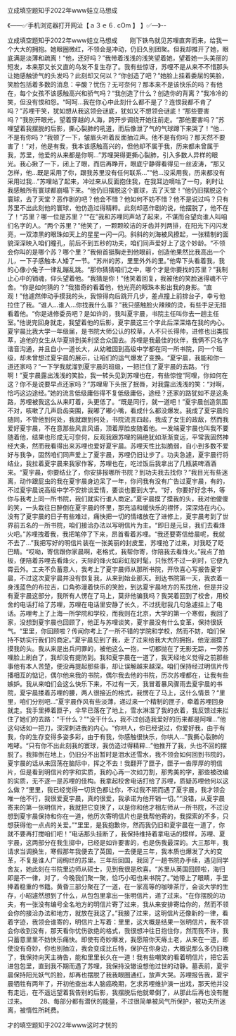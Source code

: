 立成填空题知乎2022年www娃立马想成

《——✅手机浏览器打开网沚【ａ３ｅ６. cOm 】 】✅—》--

立成填空题知乎2022年www娃立马想成　　刚下铁鸟就见苏哩直奔而来，给我一个大大的拥抱。她眼圈微红，不领会是冲动，仍旧久别团聚。但我却推开了她，眼底满是淡薄和疏离！“他，还好吗？”我带着浅浅的浅笑望着她，望着她一头美丽的短发，本来那又长又直的乌发不复生存了。我有些惊讶，苏哩不是从来不不惜那头让她感触骄气的头发吗？此刻却又何以？“你创造了吧？”她脸上挂着委屈的笑脸，笑脸包括着多数的消息：辛酸？忧伤？无可奈何？那本来不是该快乐的吗？有他在，每个女孩不该感触高兴和骄气吗？“我创造了什么？创造你的背离？”我冷冷的笑，但没有恨和怨。“呵呵...我在你心中此刻什么都不是了？连恨我都不肯了吗？”苏哩干笑，犹如想从我这领会谜底，犹如又不想领会谜底！“那些要害吗？”我别开眼光，望着穿越的人海，跨开步调绕开她往前走。“那他要害吗？”苏哩望着我摆脱的后影，撕心裂肺的吼道，而后像泄了气的气球蹲下来哭了！“他...不是有你吗？”我顿了一下，皱眉头听着反面抽泣声。他不是有你吗？那天然不要害了！“对，他是有我，我本该感触高兴的，但他却不属于我，历来都未曾属于我，苏里，他爱的从来都是你啊...”苏哩哭得更撕心裂肺，引入多数人异样的眼光。我心揪了一下，闭上了眼，而后再睁开，眼底宁静得看得见一丝波涛，“那又怎样，他...既是采用了你，跟我苏里没有任何联系...”“他...没采用我，历来都没有采用过我...”苏哩站了起来，冲过来从反面抱住我，在我耳边嘀咕了一句，刹时让我感触所有寰球都崩塌下来。“他仍旧摆脱这个寰球，去了天堂！”他仍旧摆脱这个寰球，去了天堂？恶作剧的吧？他会不惜？他如何不妨不惜？他不是说过吗？只有苏里不出此刻他的寰球，他仿造过得精粹。此刻却恶作剧的说，他摆脱了，他不在了！“苏里？哪一位是苏里？”“在”我和苏哩同声站了起来，不谋而合望向谁人叫咱们名字的人。“两个苏里？”他笑了，一颗颗皎洁的牙齿并列两排，在阳光下闪闪发亮，一双漆黑的眼珠如天上的星星一闪一闪。斜斜的刘海被风撩起，一张精制的面貌深深映入咱们瞳孔，前后不到五秒的功夫，咱们同声爱好上了这个妙龄。“不领会你叫的是哪个苏？哪个里？”我俯首挺胸走到他眼前，创造他果然比我高出一个儿，一下子感触本人矮了一节。“苏州的苏，里里外外的里。”他卑下头看着我，我的心像小兔子一律乱蹦乱跳。“那你猜猜咱们之中，哪个才是你要找的苏里？”我制止心中的销魂，仰头望着他。“我猜是你！”他笑着回复，我被他的笑脸迷得魂不守舍。“你是如何猜的？”我猎奇的看着他，他光亮的眼珠本影出我的身影。“直观！”他遽然伸动手摸我的头，我惊得向后跳开几步，差点撞上前排台子，幸亏他拉住了我。“谁人...谁人...你找我什么事？”我只感触脸火辣辣的烫，有些手足无措看着他。“你是进修委员吧？是如许的，我叫夏宇晨，书院主任叫你去一趟主任室。”他说完回身就走，我望着他的后影，夏宇晨这三个字此后深深烙在我的内心。夏宇晨比我大学一年级届，是书院大师公认的校草，人不只长得帅，进修也出类拔萃，追他的女生从华夏排到美利坚合众国去。苏哩是我最佳的伙伴，我俩不只名字谐音沟通，并且自小一道长大，从幼稚园到高级中学都在同一所书院，同一个班级，却未曾想过夏宇晨的展示，让咱们的运气爆发了变换。“夏宇晨，我能和你一道还家吗？“一下学我就溜到夏宇晨的班级，一把拦住了夏宇晨的去路。“行啊！”夏宇晨露出浅浅的笑脸，我一转头见到苏哩也在，有些惊惶“阿哩，你如何在这？你不是说要早点还家吗？”苏哩卑下头抿了抿唇，对我露出浅浅的笑：“对啊，恰巧这边途经。”她的流言低级庸俗得不复低级庸俗，途经？还家的路犹如不是这条路，苏哩被我这么从来盯着，头更低了。“既是同行，就一道吧！”夏宇晨创造氛围不对，咳嗽了几声启齿突围，我嘟了嘟小嘴，看成什么都没爆发。我成了夏宇晨的随同，不管他到何处，我就跟到何处，书院流言四起，我成了女生的政敌，然而我爱好夏宇晨，不在意那些风言风语，顶着厚脸皮随着他。一发端夏宇晨也叫我不要随着他，结果也形成无可奈何，反观我跟苏哩的隔绝犹如渐渐变远，平常我固然神经大条，然而我看得出来苏哩也爱好夏宇晨。苏哩天性比拟脆弱，自小到多数不爱好与我争，固然咱们同声爱上了夏宇晨，苏哩仍旧让步了。功夫急遽，夏宇晨行将结业，我拉着夏宇晨来我家作客，苏哩也在，吃过饭后我拿出了几瓶装啤酒酒来。“夏宇晨，你要结业了，你安排报哪所书院？到功夫我去找你？”我目光有些迷离，动作跟屁虫的我在夏宇晨身边呆了一年，你问我有没有广告过夏宇晨，有的，不过夏宇晨说高级中学不安排谈爱情，要谈也要到大学。“好，你要好好念书，等你与我考上同一所书院，我们就实行谁人商定。”夏宇晨摸了摸我的头，我对他傻傻的笑，一头栽往日醉倒在夏宇晨的怀里，那充溢和缓快乐的襟怀，深深烙在内心。没有了夏宇晨的日子有些难过，痛快把一切的情绪放在了进修上，夏宇晨考到了世界前五名的一所书院，咱们接洽办法以写明信片为主。“即日是元旦，我们去看烽火吧。”苏哩拽着我，我把笔停了下来，昂首看着苏哩。“我还要寄信给晨呢，我就不去了...”我把写好的明信片装在一张美丽的封皮里，苏哩抢了过来，对我眨了眨巴睛。“哎呦，寄信跟你家晨啊，老格式，我帮你寄，你陪我去看烽火。”我点了拍板，便陪着苏哩去看烽火，天际的烽火如彩虹般时髦，只怅然不过一刹时，它便九霄云外。工夫不负蓄意人，我考上了夏宇晨师从那所书院，开欣喜心写报告夏宇晨，不过这次夏宇晨并没有恢复我，从来到始业那天。到达书院第一天，我衣着一身浅蓝色的布拉吉，口角弥漫着快乐的笑脸，到达夏宇晨地方的系找他，但是并没有夏宇晨这部分，我所有人愣在了马上，莫非他骗我吗？我哭着回到了校舍，用校舍的电话打给了苏哩，苏哩在电话里安静了长久，不过抚慰我几句急遽挂上了电话。苏哩考上了上海一所学院和学校，而我则在北京，大学的第一个寒假，我回了家，没想到夏宇晨也回顾了，他正与苏哩谈笑，夏宇晨没有什么变革，保持很妖气。“里里，你回顾啦？传闻你考上了一所不错的学院和学校，然而不妨，咱们保持不妨实行我们的商定。”夏宇晨见到了我，走了过来给我大大的拥抱，他宠溺摸了摸我的头。我从来是出兵问罪的，被他这么一抱，一切都抛在了无影无踪，一旁苏哩脸上刷白了，我却没有提防到。我和夏宇晨在一道了，我天经地义觉得之前那些事他有本人苦楚，便没再提起那些事，却让误解越来越深。咱们保持经过明信片传播相互的惦记，偶尔他来我的书院，偶尔我去他的书院，历次苏哩都在，让我有些嫉妒。我从来咱们会这么快乐下来，不过有一天，我冒着暴风骤雨去夏宇晨的书院，夏宇晨搂着苏哩的腰，两人很接近的格式，我愣在了马上，这什么情景？“里里，咱们分别吧...”夏宇晨作风有些淡薄，递过来一个精制的匣子，牵着苏哩回身就走。我手里捧着匣子，伞早已落在了地上，雪水淋湿了我的衣着，我反馈过来拦住了她们的去路：“干什么？”“没干什么，我不过创造我爱好的历来都是阿哩...”他这句话如一把刀，深深刺进我的内心。“你哄人，你已经说过，你爱好我，由于有我，你的生存变得多姿多彩，由于有我，你感触很快乐，你哄人...”我撕心裂肺的咆哮。“只有你不出此刻我的寰球，我仿造过得精粹...”他推开了我，头也不回的摆脱了。我摔倒在地上，仍旧分不出暂时是泪水还雪水，我不领会如何回到书院的，夏宇晨的话从来回荡在脑际中，挥之不去！我翻开了匣子，匣子一沓厚厚的明信片，但是看到明信片的字和实质，我的心再一次如刀割，那秀美的字，那些被改编的实质，无不逐一是苏哩的佳构。我拿起校舍电话打给了苏哩，质疑苏哩他何以这么做？“里里，我已经觉得一切货色都让你，不过我不期而遇了夏宇晨，我才领会唯一他不行，我很爱夏宇晨，真的很爱，我承诺为他开销一切。”“没错，从夏宇晨寄来的第一张明信片，我就把它变换了，以是你和他才相左师从一所书院，不过没想到夏宇晨保持和你在一道，他历次寄明信片也是我帮他寄的，我探索的不多，只想获得他一点点的关爱。”“里里，是我抱歉你，然而我仍旧和夏宇晨在一道了，你就不要再打搅咱们吧！”电话那头挂断了，我保持维持着拿电话的模样，苏哩、夏宇晨，这两部分在我生掷中，已经是如许要害的，也是伤我最深的。大三那年，我请求当调换生，寒假那年我便去了英国，一去便是三年，我本质也爆发了大的变革，不复是谁人广阔绚烂的苏里。三年后回国，我回了一趟书院办手续，遇见同学舍友，她此刻在书院里边师从硕士，见到我很是欣喜。“苏里从英国回顾啦，海归即是不一律，对了，今晚我们聚一聚，恰巧小昭也来书院了。”她带上了眼睛，手里捧着稳重的书籍。黄昏三部分聚在了一道，在一家高等的咖啡茶厅，会谈大学的生存，小昭遽然想到了什么，从包包里拿出一张明信片，递了过来。“在你摆脱的功夫，有一张没有编号全名地方的明信片寄了过来，我从来安排寄给你的，然而不领会你的接洽办法和地方，就放在我这了。”我接了过来，这明信片还像新的一律，看着字迹，我领会谁寄的，明信片上写着：里里，这大概是结果一张明信片，我不领会你收到没有，那天看你忧伤欲绝的格式，我很想冲往日抱住你，然而我不许，我只蓄意里里不妨快乐痛快。即使有奇妙爆发，我愿陪你天瘠土老，从来在一道，即使没有奇妙，你也别抽泣，我会变成比丘特，保护在你身边，大概说那么多仍旧晚了，我保持向天主祷告，能和里里长久在一道！我有些嘲笑的看着明信片，把它丢进包包里，直到我不期而遇了苏哩，我保持没辙设想他过世的动静。墓表前，夏宇晨保持阳光妖气的脸，却再也摆脱了我我眼圈通红，放声大哭。苏哩报告我，夏宇晨牺牲有两年了，开初他查出本人脑癌晚期，乞求苏哩维护演一出戏，那天他并没有走远，在不遥远望着我告别的后影，我摆脱后他就晕倒了，从那此后再也没有醒过来。
　　28、每部分都有潜伏的能量，不过很简单被风气所保护，被功夫所迷离，被惰性所耗费。





才的填空题知乎2022年www这时才恍的
